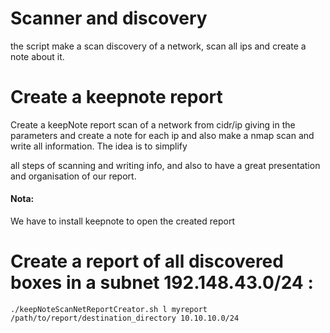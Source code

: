# Scanner and discovery
the script make a scan discovery of a network, scan all ips and create a note about it.

# Create a keepnote report

Create a keepNote report scan of a network from cidr/ip giving in the parameters and create a note for each ip and also make a nmap scan and write all information. The idea is to simplify 

all steps of scanning and writing info, and also to have a great presentation and organisation of our report.

#### Nota:
We have to install keepnote to open the created report 

# Create a report of all discovered boxes in a subnet 192.148.43.0/24 :

```
./keepNoteScanNetReportCreator.sh l myreport /path/to/report/destination_directory 10.10.10.0/24
```




